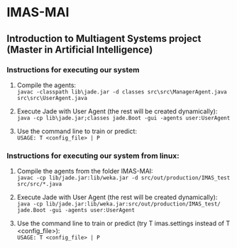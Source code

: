 # IMAS-MAI
## Introduction to Multiagent Systems project (Master in Artificial Intelligence)
### Instructions for executing our system
1. Compile the agents:  
```javac -classpath lib\jade.jar -d classes src\src\ManagerAgent.java src\src\UserAgent.java```

2. Execute Jade with User Agent (the rest will be created dynamically):  
```java -cp lib\jade.jar;classes jade.Boot -gui -agents user:UserAgent```

3. Use the command line to train or predict:  
```USAGE: T <config_file> | P```


### Instructions for executing our system from linux:
1. Compile the agents from the folder IMAS-MAI:  
```javac -cp lib/jade.jar:lib/weka.jar -d src/out/production/IMAS_test  src/src/*.java```

2. Execute Jade with User Agent (the rest will be created dynamically):  
```java -cp lib/jade.jar:lib/weka.jar:src/out/production/IMAS_test/ jade.Boot -gui -agents user:UserAgent```

3. Use the command line to train or predict (try T imas.settings instead of T <config_file>):  
```USAGE: T <config_file> | P```
